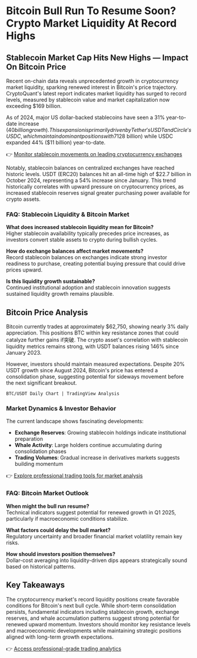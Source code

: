 # Bitcoin Bull Run To Resume Soon? Crypto Market Liquidity At Record Highs

## Stablecoin Market Cap Hits New Highs — Impact On Bitcoin Price

Recent on-chain data reveals unprecedented growth in cryptocurrency market liquidity, sparking renewed interest in Bitcoin's price trajectory. CryptoQuant's latest report indicates market liquidity has surged to record levels, measured by stablecoin value and market capitalization now exceeding $169 billion.

As of 2024, major US dollar-backed stablecoins have seen a 31% year-to-date increase ($40 billion growth). This expansion is primarily driven by Tether's USDT and Circle's USDC, which maintain dominant positions with 71% and 21% market shares respectively. USDT's market cap grew 30% ($28 billion) while USDC expanded 44% ($11 billion) year-to-date.

👉 [Monitor stablecoin movements on leading cryptocurrency exchanges](https://bit.ly/okx-bonus)

Notably, stablecoin balances on centralized exchanges have reached historic levels. USDT (ERC20) balances hit an all-time high of $22.7 billion in October 2024, representing a 54% increase since January. This trend historically correlates with upward pressure on cryptocurrency prices, as increased stablecoin reserves signal greater purchasing power available for crypto assets.

### FAQ: Stablecoin Liquidity & Bitcoin Market

**What does increased stablecoin liquidity mean for Bitcoin?**  
Higher stablecoin availability typically precedes price increases, as investors convert stable assets to crypto during bullish cycles.

**How do exchange balances affect market movements?**  
Record stablecoin balances on exchanges indicate strong investor readiness to purchase, creating potential buying pressure that could drive prices upward.

**Is this liquidity growth sustainable?**  
Continued institutional adoption and stablecoin innovation suggests sustained liquidity growth remains plausible.

## Bitcoin Price Analysis

Bitcoin currently trades at approximately $62,750, showing nearly 3% daily appreciation. This positions BTC within key resistance zones that could catalyze further gains if突破. The crypto asset's correlation with stablecoin liquidity metrics remains strong, with USDT balances rising 146% since January 2023.

However, investors should maintain measured expectations. Despite 20% USDT growth since August 2024, Bitcoin's price has entered a consolidation phase, suggesting potential for sideways movement before the next significant breakout.

```
BTC/USDT Daily Chart | TradingView Analysis
```

### Market Dynamics & Investor Behavior

The current landscape shows fascinating developments:
- **Exchange Reserves**: Growing stablecoin holdings indicate institutional preparation
- **Whale Activity**: Large holders continue accumulating during consolidation phases
- **Trading Volumes**: Gradual increase in derivatives markets suggests building momentum

👉 [Explore professional trading tools for market analysis](https://bit.ly/okx-bonus)

### FAQ: Bitcoin Market Outlook

**When might the bull run resume?**  
Technical indicators suggest potential for renewed growth in Q1 2025, particularly if macroeconomic conditions stabilize.

**What factors could delay the bull market?**  
Regulatory uncertainty and broader financial market volatility remain key risks.

**How should investors position themselves?**  
Dollar-cost averaging into liquidity-driven dips appears strategically sound based on historical patterns.

## Key Takeaways

The cryptocurrency market's record liquidity positions create favorable conditions for Bitcoin's next bull cycle. While short-term consolidation persists, fundamental indicators including stablecoin growth, exchange reserves, and whale accumulation patterns suggest strong potential for renewed upward momentum. Investors should monitor key resistance levels and macroeconomic developments while maintaining strategic positions aligned with long-term growth expectations.

👉 [Access professional-grade trading analytics](https://bit.ly/okx-bonus)